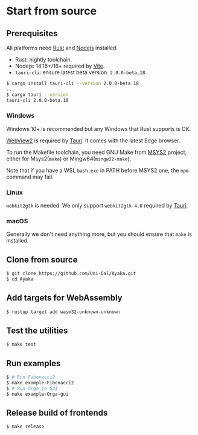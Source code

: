 # Start from source

## Prerequisites
All platforms need [Rust](https://www.rust-lang.org/) and [Nodejs](https://nodejs.org/) installed.
* Rust: nightly toolchain.
* Nodejs: 14.18+/16+ required by [Vite](https://vitejs.dev/).
* `tauri-cli`: ensure latest beta version. `2.0.0-beta.18`.
``` bash
$ cargo install tauri-cli --version 2.0.0-beta.18
...
$ cargo tauri --version
tauri-cli 2.0.0-beta.18
```

### Windows
Windows 10+ is recommended but any Windows that Rust supports is OK.

[WebView2](https://developer.microsoft.com/en-us/microsoft-edge/webview2/) is required by [Tauri](https://tauri.app/). It comes with the latest Edge browser.

To run the Makefile toolchain, you need GNU Make from [MSYS2](https://www.msys2.org/) project, either for Msys2(`make`) or Mingw64(`mingw32-make`).

Note that if you have a WSL `bash.exe` in PATH before MSYS2 one, the `npm` command may fail.

### Linux
`webkit2gtk` is needed. We only support `webkit2gtk-4.0` required by [Tauri](https://tauri.app/).

### macOS
Generally we don't need anything more, but you should ensure that `make` is installed.

## Clone from source
``` bash
$ git clone https://github.com/Uni-Gal/Ayaka.git
$ cd Ayaka
```

## Add targets for WebAssembly
``` bash
$ rustup target add wasm32-unknown-unknown
```

## Test the utilities
``` bash
$ make test
```

## Run examples
``` bash
$ # Run Fibonacci2
$ make example-Fibonacci2
$ # Run Orga in GUI
$ make example-Orga-gui
```

## Release build of frontends
``` bash
$ make release
```
